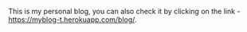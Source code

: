 This is my personal blog, you can also check it by clicking on the link - https://myblog-t.herokuapp.com/blog/.
